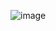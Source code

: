 ![image](https://github.com/mrdizlike/learn-dependency-injection/assets/37239052/2a6e757e-3920-472f-ad5c-bd9379fbc4e1)
